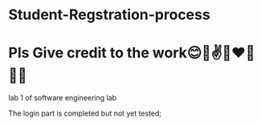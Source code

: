 # Student-Regstration-process

# Pls Give credit to the work😊🤞✌👩‍❤️‍👩🙆‍♂️

lab 1 of software engineering lab

The login part is completed but not yet tested;

